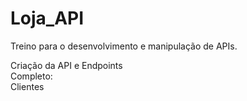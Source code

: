 # Loja_API

Treino para o desenvolvimento e manipulação de APIs.

Criação da API e Endpoints<br>
Completo:
<br>Clientes
